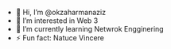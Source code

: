 - 👋 Hi, I’m @okzaharmanaziz
- 👀 I’m interested in Web 3
- 🌱 I’m currently learning Netwrok Engginering
- ⚡ Fun fact: Natuce Vincere

<!---
okzaharmanaziz18/okzaharmanaziz18 is a ✨ special ✨ repository because its `README.md` (this file) appears on your GitHub profile.
You can click the Preview link to take a look at your changes.
--->
